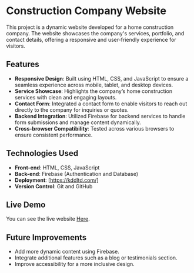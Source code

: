 # Construction Company Website

This project is a dynamic website developed for a home construction company. The website showcases the company's services, portfolio, and contact details, offering a responsive and user-friendly experience for visitors.

## Features

- **Responsive Design**: Built using HTML, CSS, and JavaScript to ensure a seamless experience across mobile, tablet, and desktop devices.
- **Service Showcase**: Highlights the company’s home construction services with clean and engaging layouts.
- **Contact Form**: Integrated a contact form to enable visitors to reach out directly to the company for inquiries or quotes.
- **Backend Integration**: Utilized Firebase for backend services to handle form submissions and manage content dynamically.
- **Cross-browser Compatibility**: Tested across various browsers to ensure consistent performance.

## Technologies Used

- **Front-end**: HTML, CSS, JavaScript
- **Back-end**: Firebase (Authentication and Database)
- **Deployment**: [https://kddltd.com/]
- **Version Control**: Git and GitHub

## Live Demo

You can see the live website [Here](https://your-live-demo-link.com).

## Future Improvements

- Add more dynamic content using Firebase.
- Integrate additional features such as a blog or testimonials section.
- Improve accessibility for a more inclusive design.
